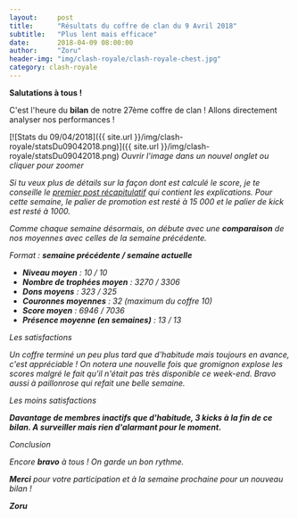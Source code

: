 ```yaml
---
layout:     post
title:      "Résultats du coffre de clan du 9 Avril 2018"
subtitle:   "Plus lent mais efficace"
date:       2018-04-09 08:00:00
author:     "Zoru"
header-img: "img/clash-royale/clash-royale-chest.jpg"
category: clash-royale
---
```


<p><b>Salutations à tous !</b></p>

<p>C'est l'heure du <b>bilan</b> de notre 27ème coffre de clan ! Allons directement analyser nos performances !</p>

[![Stats du 09/04/2018]({{ site.url }}/img/clash-royale/statsDu09042018.png)]({{ site.url }}/img/clash-royale/statsDu09042018.png)
<i>Ouvrir l'image dans un nouvel onglet ou cliquer pour zoomer

<p>Si tu veux plus de détails sur la façon dont est calculé le score, je te conseille le <a href="{{ "/clash-royale/2017/08/07/chestresults/" | prepend: site.baseurl }}" target="_blank">premier post récapitulatif</a> qui contient les explications. Pour cette semaine, le palier de promotion est resté à 15 000 et le palier de kick est resté à 1000.</p>

<p>Comme chaque semaine désormais, on débute avec une <b>comparaison</b> de nos moyennes avec celles de la semaine précédente.</p>

<p>Format : <b>semaine précédente / semaine actuelle</b></p>
<ul>
	<li><b>Niveau moyen</b> : 10 / 10</li>
	<li><b>Nombre de trophées moyen</b> : 3270 / 3306</li>
	<li><b>Dons moyens</b> : 323 / 325</li>
	<li><b>Couronnes moyennes</b> : 32 (maximum du coffre 10)</li>
	<li><b>Score moyen</b> : 6946 / 7036</li>
	<li><b>Présence moyenne (en semaines)</b> : 13 / 13</li> 
</ul>

<p><span class="post-title">Les satisfactions</span></p>

<p>Un coffre terminé un peu plus tard que d'habitude mais toujours en avance, c'est appréciable ! On notera une nouvelle fois que gromignon explose les scores malgré le fait qu'il n'était pas très disponible ce week-end. Bravo aussi à paillonrose qui refait une belle semaine.</p>

<p><span class="post-title">Les moins satisfactions</span></p>

<p><b>Davantage de membres inactifs que d'habitude, 3 kicks à la fin de ce bilan. A surveiller mais rien d'alarmant pour le moment.</b></p>

<p><span class="post-title">Conclusion</span></p>

<p>Encore <b>bravo</b> à tous ! On garde un bon rythme.</p>

<p><b>Merci</b> pour votre participation et à la semaine prochaine pour un nouveau bilan !</p>

<p><b>Zoru</b></p>
